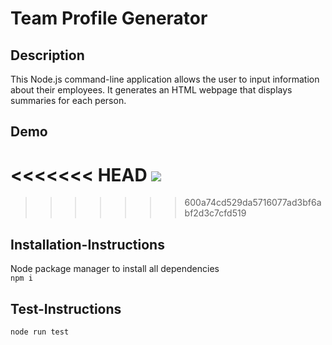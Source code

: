 # Team Profile Generator
  
## Description

This Node.js command-line application allows the user to input information about their employees. It generates an HTML webpage that displays summaries for each person.

## Demo

<<<<<<< HEAD
![](assets/img/demo.gif)
=======

>>>>>>> 600a74cd529da5716077ad3bf6abf2d3c7cfd519

## Installation-Instructions

Node package manager to install all dependencies  
```npm i```


## Test-Instructions

```node run test```


